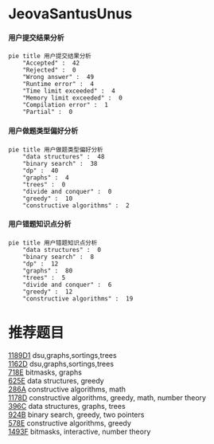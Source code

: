 # JeovaSantusUnus

<!-- tabs:start -->



#### **用户提交结果分析**

```mermaid
pie title 用户提交结果分析
    "Accepted" :  42
    "Rejected" :  0
    "Wrong answer" :  49
    "Runtime error" :  4
    "Time limit exceeded" :  4
    "Memory limit exceeded" :  0
    "Compilation error" :  1
    "Partial" :  0
```

#### **用户做题类型偏好分析**

```mermaid
pie title 用户做题类型偏好分析
    "data structures" :  48
    "binary search" :  38
    "dp" :  40
    "graphs" :  4
    "trees" :  0
    "divide and conquer" :  0
    "greedy" :  10
    "constructive algorithms" :  2
```
#### **用户错题知识点分析**

```mermaid
pie title 用户错题知识点分析
    "data structures" :  0
    "binary search" :  8
    "dp" :  12
    "graphs" :  80
    "trees" :  5
    "divide and conquer" :  6
    "greedy" :  12
    "constructive algorithms" :  19
```



<!-- tabs:end -->
# 推荐题目
[1189D1](https://codeforces.com/contest/1189D/problem/1)		dsu,graphs,sortings,trees		  
[1162D](https://codeforces.com/contest/1162/problem/D)		dsu,graphs,sortings,trees		  
[718E](https://codeforces.com/contest/718/problem/E)		bitmasks,
                        graphs		  
[625E](https://codeforces.com/contest/625/problem/E)		data structures,
                        greedy		  
[286A](https://codeforces.com/contest/286/problem/A)		constructive algorithms,
                        math		  
[1178D](https://codeforces.com/contest/1178/problem/D)		constructive algorithms,
                        greedy,
                        math,
                        number theory		  
[396C](https://codeforces.com/contest/396/problem/C)		data structures,
                        graphs,
                        trees		  
[924B](https://codeforces.com/contest/924/problem/B)		binary search,
                        greedy,
                        two pointers		  
[578E](https://codeforces.com/contest/578/problem/E)		constructive algorithms,
                        greedy		  
[1493F](https://codeforces.com/contest/1493/problem/F)		bitmasks,
                        interactive,
                        number theory		  
